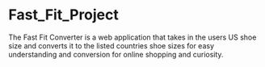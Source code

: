 # Fast_Fit_Project

The Fast Fit Converter is a web application that takes in the users US shoe size and converts it to the listed countries shoe sizes for easy understanding and conversion for online shopping and curiosity.
